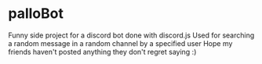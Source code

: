 # palloBot
Funny side project for a discord bot done with discord.js
Used for searching a random message in a random channel by a specified user
Hope my friends haven't posted anything they don't regret saying :)
